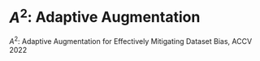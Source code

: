 # $A^2$: Adaptive Augmentation
$A^2$: Adaptive Augmentation for Effectively Mitigating Dataset Bias, ACCV 2022

